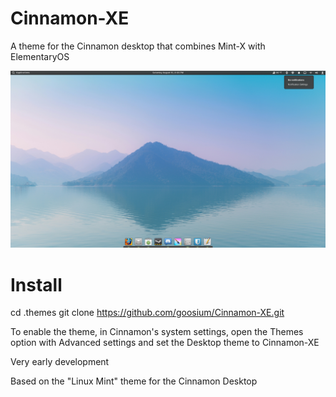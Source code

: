 # Cinnamon-XE
A theme for the Cinnamon desktop that combines Mint-X with ElementaryOS

![screenshot](screenshot.png)

# Install
cd .themes
git clone https://github.com/goosium/Cinnamon-XE.git

To enable the theme, in Cinnamon's system settings, open the Themes option with Advanced settings and set the Desktop theme to Cinnamon-XE

Very early development

Based on the "Linux Mint" theme for the Cinnamon Desktop
